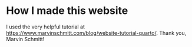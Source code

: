 # How I made this website

I used the very helpful tutorial at <https://www.marvinschmitt.com/blog/website-tutorial-quarto/>.
Thank you, Marvin Schmitt!
